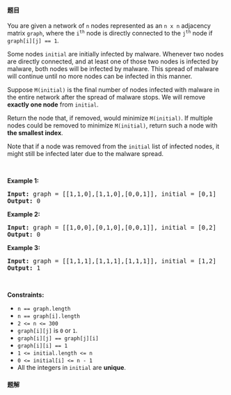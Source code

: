#### 题目
<p>You are given a network of <code>n</code> nodes represented as an <code>n x n</code> adjacency matrix <code>graph</code>, where the <code>i<sup>th</sup></code> node is directly connected to the <code>j<sup>th</sup></code> node if <code>graph[i][j] == 1</code>.</p>

<p>Some nodes <code>initial</code> are initially infected by malware. Whenever two nodes are directly connected, and at least one of those two nodes is infected by malware, both nodes will be infected by malware. This spread of malware will continue until no more nodes can be infected in this manner.</p>

<p>Suppose <code>M(initial)</code> is the final number of nodes infected with malware in the entire network after the spread of malware stops. We will remove <strong>exactly one node</strong> from <code>initial</code>.</p>

<p>Return the node that, if removed, would minimize <code>M(initial)</code>. If multiple nodes could be removed to minimize <code>M(initial)</code>, return such a node with <strong>the smallest index</strong>.</p>

<p>Note that if a node was removed from the <code>initial</code> list of infected nodes, it might still be infected later due to the malware spread.</p>

<p>&nbsp;</p>
<p><strong class="example">Example 1:</strong></p>
<pre><strong>Input:</strong> graph = [[1,1,0],[1,1,0],[0,0,1]], initial = [0,1]
<strong>Output:</strong> 0
</pre><p><strong class="example">Example 2:</strong></p>
<pre><strong>Input:</strong> graph = [[1,0,0],[0,1,0],[0,0,1]], initial = [0,2]
<strong>Output:</strong> 0
</pre><p><strong class="example">Example 3:</strong></p>
<pre><strong>Input:</strong> graph = [[1,1,1],[1,1,1],[1,1,1]], initial = [1,2]
<strong>Output:</strong> 1
</pre>
<p>&nbsp;</p>
<p><strong>Constraints:</strong></p>

<ul>
	<li><code>n == graph.length</code></li>
	<li><code>n == graph[i].length</code></li>
	<li><code>2 &lt;= n &lt;= 300</code></li>
	<li><code>graph[i][j]</code> is <code>0</code> or <code>1</code>.</li>
	<li><code>graph[i][j] == graph[j][i]</code></li>
	<li><code>graph[i][i] == 1</code></li>
	<li><code>1 &lt;= initial.length &lt;= n</code></li>
	<li><code>0 &lt;= initial[i] &lt;= n - 1</code></li>
	<li>All the integers in <code>initial</code> are <strong>unique</strong>.</li>
</ul>


 #### 题解